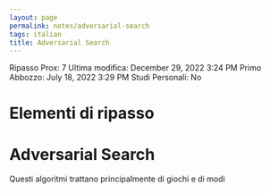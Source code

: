 ```yaml
---
layout: page
permalink: notes/adversarial-search
tags: italian
title: Adversarial Search
---
```


Ripasso Prox: 7
Ultima modifica: December 29, 2022 3:24 PM
Primo Abbozzo: July 18, 2022 3:29 PM
Studi Personali: No

# Elementi di ripasso

# Adversarial Search

Questi algoritmi trattano principalmente di giochi e di modi